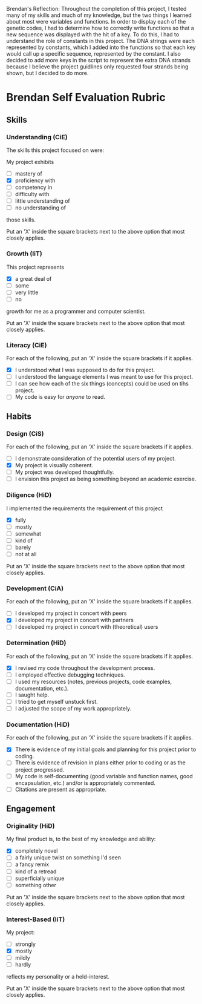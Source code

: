 Brendan's Reflection:
Throughout the completion of this project, I tested many of my skills and much of my knowledge, but the two things I learned about most were variables and functions. In order to display each of the genetic codes, I had to determine how to correctly write functions so that a new sequence was displayed with the hit of a key. To do this, I had to understand the role of constants in this project. The DNA strings were each represented by constants, which I added into the functions so that each key would call up a specific sequence, represented by the constant. I also decided to add more keys in the script to represent the extra DNA strands because I believe the project guidlines only requested four strands being shown, but I decided to do more.

Brendan Self Evaluation Rubric
======================

## Skills

### Understanding (CiE) 

The skills this project focused on were: 

My project exhibits

- [ ] mastery of
- [X] proficiency with
- [ ] competency in
- [ ] difficulty with
- [ ] little understanding of
- [ ] no understanding of

those skills. 

Put an 'X' inside the square brackets next to the above option that most closely applies.

### Growth (IiT)

This project represents

- [X] a great deal of
- [ ] some
- [ ] very little
- [ ] no

growth for me as a programmer and computer scientist. 

Put an 'X' inside the square brackets next to the above option that most closely applies.

### Literacy (CiE)

For each of the following, put an 'X' inside the square brackets if it applies.

- [X] I understood what I was supposed to do for this project.
- [ ] I understood the language elements I was meant to use for this project. 
- [ ] I can see how each of the six things (concepts) could be used on tihs project.  
- [ ] My code is easy for *anyone* to read. 

## Habits

### Design (CiS)

For each of the following, put an 'X' inside the square brackets if it applies.

- [ ] I demonstrate consideration of the potential users of my project. 
- [X] My project is visually coherent.
- [ ] My project was developed thoughtfully.
- [ ] I envision this project as being something beyond an academic exercise. 

### Diligence (HiD)

I implemented the requirements the requirement of this project 
- [X] fully
- [ ] mostly
- [ ] somewhat
- [ ] kind of
- [ ] barely
- [ ] not at all

Put an 'X' inside the square brackets next to the above option that most closely applies.

### Development (CiA)

For each of the following, put an 'X' inside the square brackets if it applies. 
- [ ] I developed my project in concert with peers
- [X] I developed my project in concert with partners
- [ ] I developed my project in concert with (theoretical) users

### Determination (HiD)

For each of the following, put an 'X' inside the square brackets if it applies.
- [X] I revised my code throughout the development process. 
- [ ] I employed effective debugging techniques. 
- [ ] I used my resources (notes, previous projects, code examples, documentation, etc.). 
- [ ] I saught help. 
- [ ] I tried to get myself unstuck first.
- [ ] I adjusted the scope of my work appropriately.  

### Documentation (HiD)

For each of the following, put an 'X' inside the square brackets if it applies.
- [X] There is evidence of my initial goals and planning for this project prior to coding. 
- [ ] There is evidence of revision in plans either prior to coding or as the project progressed.
- [ ] My code is self-documenting (good variable and function names, good encapsulation, etc.) and/or is appropriately commented.
- [ ] Citations are present as appropriate. 

## Engagement

### Originality (HiD)

My final product is, to the best of my knowledge and ability:
- [X] completely novel
- [ ] a fairly unique twist on something I'd seen
- [ ] a fancy remix
- [ ] kind of a retread
- [ ] superficially unique
- [ ] something other 

Put an 'X' inside the square brackets next to the above option that most closely applies.

### Interest-Based (IiT)

My project: 
- [ ] strongly
- [X] mostly
- [ ] mildly
- [ ] hardly

reflects my personality or a held-interest. 

Put an 'X' inside the square brackets next to the above option that most closely applies.